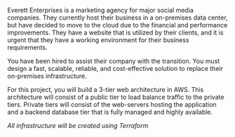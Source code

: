    Everett Enterprises is a marketing agency for major social media companies.
They currently host their business in a on-premises data center, but have decided
to move to the cloud due to the financial and performance improvements. They have
a website that is utilized by their clients, and it is urgent that they have a 
working environment for their business requirements.  

   You have been hired to assist their company with the transition. You must 
design a fast, scalable, reliable, and cost-effective solution to replace their 
on-premises infrastructure.  

   For this project, you will build a 3-tier web architecture in AWS. This 
architecture will consist of a public tier to load balance traffic to the private
tiers. Private tiers will consist of the web-servers hosting the application and
a backend database tier that is fully managed and highly available. 

*All infrastructure will be created using Terraform*
